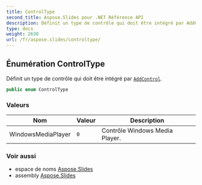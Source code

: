 ```yaml
---
title: ControlType
second_title: Aspose.Slides pour .NET Référence API
description: Définit un type de contrôle qui doit être intégré par AddControl./icontrolcollection/addcontrol.
type: docs
weight: 2630
url: /fr/aspose.slides/controltype/
---
```


## Énumération ControlType

Définit un type de contrôle qui doit être intégré par [`AddControl`](../icontrolcollection/addcontrol).

```csharp
public enum ControlType
```

### Valeurs

| Nom | Valeur | Description |
| --- | --- | --- |
| WindowsMediaPlayer | `0` | Contrôle Windows Media Player. |

### Voir aussi

* espace de noms [Aspose.Slides](../../aspose.slides)
* assembly [Aspose.Slides](../../)

<!-- DO NOT EDIT: généré par xmldocmd pour Aspose.Slides.dll -->